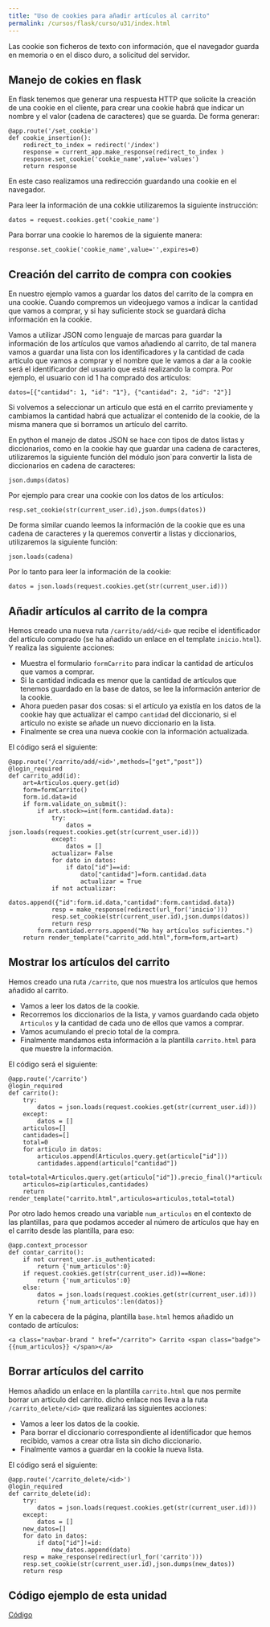 ```yaml
---
title: "Uso de cookies para añadir artículos al carrito"
permalink: /cursos/flask/curso/u31/index.html
---
```


Las cookie son ficheros de texto con información, que el navegador guarda en memoria o en el disco duro, a solicitud del servidor.

## Manejo de cokies en flask

En flask tenemos que generar una respuesta HTTP que solicite la creación de una cookie en el cliente, para crear una cookie habrá que indicar un nombre y el valor (cadena de caracteres) que se guarda. De forma generar:

	@app.route('/set_cookie')
	def cookie_insertion():
	    redirect_to_index = redirect('/index')
	    response = current_app.make_response(redirect_to_index )  
	    response.set_cookie('cookie_name',value='values')
	    return response

En este caso realizamos una redirección guardando una cookie en el navegador.

Para leer la información de una cokkie utilizaremos la siguiente instrucción:

	datos = request.cookies.get('cookie_name')

Para borrar una cookie lo haremos de la siguiente manera:

	response.set_cookie('cookie_name',value='',expires=0)

## Creación del carrito de compra con cookies

En nuestro ejemplo vamos a guardar los datos del carrito de la compra en una cookie. Cuando compremos un videojuego vamos a indicar la cantidad que vamos a comprar, y si hay suficiente stock se guardará dicha información en la cookie.

Vamos a utilizar JSON como lenguaje de marcas para guardar la información de los artículos que vamos añadiendo al carrito, de tal manera vamos a guardar una lista con los identificadores y la cantidad de cada artículo que vamos a comprar y el nombre que le vamos a dar a la cookie será el identificardor del usuario que está realizando la compra. Por ejemplo, el usuario con id 1 ha comprado dos artículos:

	datos=[{"cantidad": 1, "id": "1"}, {"cantidad": 2, "id": "2"}]

Si volvemos a seleccionar un artículo que está en el carrito previamente y cambiamos la cantidad habrá que actualizar el contenido de la cookie, de la misma manera que si borramos un artículo del carrito.

En python el manejo de datos JSON se hace con tipos de datos listas y diccionarios, como en la cookie hay que guardar una cadena de caracteres, utilizaremos la siguiente función del módulo json`para convertir la lista de diccionarios en cadena de caracteres:

	json.dumps(datos)

Por ejemplo para crear una cookie con los datos de los artículos:

	resp.set_cookie(str(current_user.id),json.dumps(datos))

De forma similar cuando leemos la información de la cookie que es una cadena de caracteres y la queremos convertir a listas  y diccionarios, utilizaremos la siguiente función:

	json.loads(cadena)

Por lo tanto para leer la información de la cookie:

	datos = json.loads(request.cookies.get(str(current_user.id)))

## Añadir artículos al carrito de la compra

Hemos creado una nueva ruta `/carrito/add/<id>` que recibe el identificador del artículo comprado (se ha añadido un enlace en el template `inicio.html`). Y realiza las siguiente acciones:

* Muestra el formulario `formCarrito` para indicar la cantidad de artículos que vamos a comprar.
* Si la cantidad indicada es menor que la cantidad de artículos que tenemos guardado en la base de datos, se lee la información anterior de la cookie.
* Ahora pueden pasar dos cosas: si el artículo ya existía en los datos de la cookie hay que actualizar el campo `cantidad` del diccionario, si el artículo no existe se añade un nuevo diccionario en la lista.
* Finalmente se crea una nueva cookie con la información actualizada.

El código será el siguiente:

	@app.route('/carrito/add/<id>',methods=["get","post"])
	@login_required
	def carrito_add(id):
		art=Articulos.query.get(id)	
		form=formCarrito()
		form.id.data=id
		if form.validate_on_submit():
			if art.stock>=int(form.cantidad.data):
				try:
					datos = json.loads(request.cookies.get(str(current_user.id)))
				except:
					datos = []
				actualizar= False
				for dato in datos:
					if dato["id"]==id:
						dato["cantidad"]=form.cantidad.data
						actualizar = True
				if not actualizar:
					datos.append({"id":form.id.data,"cantidad":form.cantidad.data})
				resp = make_response(redirect(url_for('inicio')))
				resp.set_cookie(str(current_user.id),json.dumps(datos))
				return resp
			form.cantidad.errors.append("No hay artículos suficientes.")
		return render_template("carrito_add.html",form=form,art=art)

## Mostrar los artículos del carrito

Hemos creado una ruta `/carrito`, que nos muestra los artículos que hemos añadido al carrito. 

* Vamos a leer los datos de la cookie.
* Recorremos los diccionarios de la lista, y vamos guardando cada objeto `Articulos` y la cantidad de cada uno de ellos que vamos a comprar.
* Vamos acumulando el precio total de la compra.
* Finalmente mandamos esta información a la plantilla `carrito.html` para que muestre la información.

El código será el siguiente:

	@app.route('/carrito')
	@login_required
	def carrito():
		try:
			datos = json.loads(request.cookies.get(str(current_user.id)))
		except:
			datos = []
		articulos=[]
		cantidades=[]
		total=0
		for articulo in datos:
			articulos.append(Articulos.query.get(articulo["id"]))
			cantidades.append(articulo["cantidad"])
			total=total+Articulos.query.get(articulo["id"]).precio_final()*articulo["cantidad"]
		articulos=zip(articulos,cantidades)
		return render_template("carrito.html",articulos=articulos,total=total)

Por otro lado hemos creado una variable `num_articulos` en el contexto de las plantillas, para que podamos acceder al número de artículos que hay en el carrito desde las plantilla, para eso:

	@app.context_processor
	def contar_carrito():
		if not current_user.is_authenticated:
			return {'num_articulos':0}
		if request.cookies.get(str(current_user.id))==None:
			return {'num_articulos':0}
		else:
			datos = json.loads(request.cookies.get(str(current_user.id)))
			return {'num_articulos':len(datos)}

Y en la cabecera de la página, plantilla `base.html` hemos añadido un contado de artículos:

	<a class="navbar-brand " href="/carrito"> Carrito <span class="badge">{{num_articulos}} </span></a>

## Borrar artículos del carrito

Hemos añadido un enlace en la plantilla `carrito.html` que nos permite borrar un artículo del carrito. dicho enlace nos lleva a la ruta `/carrito_delete/<id>` que realizará las siguientes acciones:

* Vamos a leer los datos de la cookie.
* Para borrar el diccionario correspondiente al identificador que hemos recibido, vamos a crear otra lista sin dicho diccionario.
* Finalmente vamos a guardar en la cookie la nueva lista.

El código será el siguiente:

	@app.route('/carrito_delete/<id>')
	@login_required
	def carrito_delete(id):
		try:
			datos = json.loads(request.cookies.get(str(current_user.id)))
		except:
			datos = []
		new_datos=[]
		for dato in datos:
			if dato["id"]!=id:
				new_datos.append(dato)
		resp = make_response(redirect(url_for('carrito')))
		resp.set_cookie(str(current_user.id),json.dumps(new_datos))
		return resp

## Código ejemplo de esta unidad

[Código](https://github.com/josedom24/curso_flask/tree/master/ejemplos/u31)